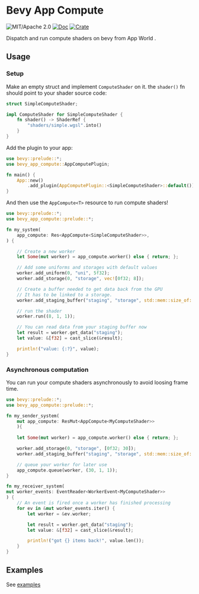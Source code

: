 # Bevy App Compute

![MIT/Apache 2.0](https://img.shields.io/badge/license-MIT%2FApache-blue.svg)
[![Doc](https://docs.rs/bevy_app_compute/badge.svg)](https://docs.rs/bevy_app_compute)
[![Crate](https://img.shields.io/crates/v/bevy_app_compute.svg)](https://crates.io/crates/bevy_app_compute)


Dispatch and run compute shaders on bevy from App World .

## Usage

### Setup

Make an empty struct and implement `ComputeShader` on it. the `shader()` fn should point to your shader source code:
```rust
struct SimpleComputeShader;

impl ComputeShader for SimpleComputeShader {
    fn shader() -> ShaderRef {
        "shaders/simple.wgsl".into()
    }
}
```

Add the plugin to your app:

```rust
use bevy::prelude::*;
use bevy_app_compute::AppComputePlugin;

fn main() {
    App::new()
        .add_plugin(AppComputePlugin::<SimpleComputeShader>::default());
}
```

And then use the `AppCompute<T>` resource to run compute shaders!

```rust
use bevy::prelude::*;
use bevy_app_compute::prelude::*;

fn my_system(
    app_compute: Res<AppCompute<SimpleComputeShader>>,
) {

    // Create a new worker
    let Some(mut worker) = app_compute.worker() else { return; };

    // Add some uniforms and storages with default values
    worker.add_uniform(0, "uni", 5f32);
    worker.add_storage(0, "storage", vec![0f32; 8]);

    // Create a buffer needed to get data back from the GPU
    // It has to be linked to a storage.
    worker.add_staging_buffer("staging", "storage", std::mem::size_of::<f32>() * 8);

    // run the shader
    worker.run((8, 1, 1));

    // You can read data from your staging buffer now
    let result = worker.get_data("staging");
    let value: &[f32] = cast_slice(&result);

    println!("value: {:?}", value);
}
```


### Asynchronous computation

You can run your compute shaders asynchronously to avoid loosing frame time.

```rust
use bevy::prelude::*;
use bevy_app_compute::prelude::*;

fn my_sender_system(
    mut app_compute: ResMut<AppCompute<MyComputeShader>>
    ){
    
    let Some(mut worker) = app_compute.worker() else { return; };

    worker.add_storage(0, "storage", [0f32; 30]);
    worker.add_staging_buffer("staging", "storage", std::mem::size_of::<f32>() * 30);

    // queue your worker for later use
    app_compute.queue(worker, (30, 1, 1));
}

fn my_receiver_system(
mut worker_events: EventReader<WorkerEvent<MyComputeShader>>
) {
    // An event is fired once a worker has finished processing
    for ev in &mut worker_events.iter() {
        let worker = &ev.worker;

        let result = worker.get_data("staging");
        let value: &[f32] = cast_slice(&result);

        println!("got {} items back!", value.len());
    }
}
```

## Examples

See [examples](https://github.com/kjolnyr/bevy_app_compute/tree/main/examples)

